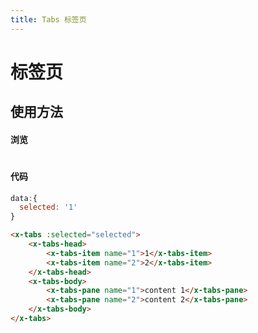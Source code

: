```yaml
---
title: Tabs 标签页
---
```

# 标签页

## 使用方法

#### 浏览
#
<ClientOnly>
<tabs-demos></tabs-demos>
</ClientOnly>

#### 代码

``` js
data:{
  selected: '1'
}
```

``` html
<x-tabs :selected="selected">
    <x-tabs-head>
        <x-tabs-item name="1">1</x-tabs-item>
        <x-tabs-item name="2">2</x-tabs-item>
    </x-tabs-head>
    <x-tabs-body>
        <x-tabs-pane name="1">content 1</x-tabs-pane>
        <x-tabs-pane name="2">content 2</x-tabs-pane>
    </x-tabs-body>
</x-tabs>
```
